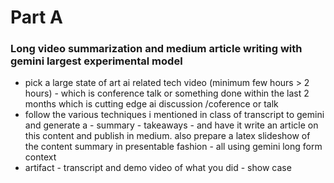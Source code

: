 # Part A
### Long video summarization and medium article writing with gemini largest experimental model
- pick a large state of art ai related tech  video (minimum few hours  > 2 hours) - which is conference talk or something done within the last 2 months which is cutting edge ai discussion /coference or talk
- follow the various techniques i mentioned in class of transcript to gemini and generate a - summary - takeaways - and have it write an article on this content and publish in medium. also prepare a latex slideshow of the content summary in presentable fashion - all using gemini long form context
- artifact - transcript and demo video of what you did - show case

